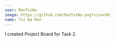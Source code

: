 ```yaml
---
user: ManTszWa
image: https://github.com/ManTszWa.png?size=50
name: Tsz Wa Man
---
```

I created Project Board for Task 2.
